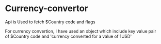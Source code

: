 # Currency-convertor


Api is Used to fetch $Country code and flags

For currency convertion, 
I have used an object which include key value pair of $Country code and 'currency converted for a value of 1USD'
